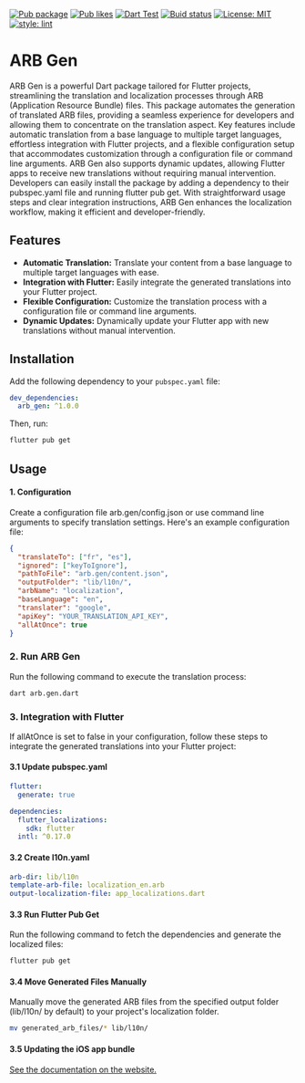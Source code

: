 [![Pub package](https://img.shields.io/pub/v/arb_gen.svg)](https://pub.dev/packages/arb_gen)
[![Pub likes](https://badgen.net/pub/likes/arb_gen)](https://pub.dev/packages/arb_gen)
[![Dart Test](https://github.com/Awesome-T/arb_gen/actions/workflows/dart.yml/badge.svg)](https://github.com/Awesome-T/arb_gen/actions/workflows/dart.yml)
[![Buid status](https://github.com/Baseflow/flutter-geocoding/workflows/Geocoding/badge.svg)](https://github.com/Awesome-T/arb_gen/actions)
[![License: MIT](https://img.shields.io/badge/license-MIT-blue.svg)](https://github.com/Awesome-T/arb_gen/blob/dev/LICENSE)
[![style: lint](https://img.shields.io/badge/style-lint-4BC0F5.svg)](https://pub.dev/packages/lint)

# ARB Gen
<!-- ARB Gen is a Dart package designed to simplify the translation and localization process in Flutter projects using ARB (Application Resource Bundle) files. It automates the generation of translated ARB files, allowing you to focus on the translation itself. -->
ARB Gen is a powerful Dart package tailored for Flutter projects, streamlining the translation and localization processes through ARB (Application Resource Bundle) files. This package automates the generation of translated ARB files, providing a seamless experience for developers and allowing them to concentrate on the translation aspect. Key features include automatic translation from a base language to multiple target languages, effortless integration with Flutter projects, and a flexible configuration setup that accommodates customization through a configuration file or command line arguments. ARB Gen also supports dynamic updates, allowing Flutter apps to receive new translations without requiring manual intervention. Developers can easily install the package by adding a dependency to their pubspec.yaml file and running flutter pub get. With straightforward usage steps and clear integration instructions, ARB Gen enhances the localization workflow, making it efficient and developer-friendly.

## Features

- **Automatic Translation:** Translate your content from a base language to multiple target languages with ease.
- **Integration with Flutter:** Easily integrate the generated translations into your Flutter project.
- **Flexible Configuration:** Customize the translation process with a configuration file or command line arguments.
- **Dynamic Updates:** Dynamically update your Flutter app with new translations without manual intervention.

## Installation

Add the following dependency to your `pubspec.yaml` file:

```yaml
dev_dependencies:
  arb_gen: ^1.0.0
```

Then, run:

```bash
flutter pub get
```

## Usage

#### 1. Configuration

Create a configuration file arb.gen/config.json or use command line arguments to specify translation settings. Here's an example configuration file:

```json
{
  "translateTo": ["fr", "es"],
  "ignored": ["keyToIgnore"],
  "pathToFile": "arb.gen/content.json",
  "outputFolder": "lib/l10n/",
  "arbName": "localization",
  "baseLanguage": "en",
  "translater": "google",
  "apiKey": "YOUR_TRANSLATION_API_KEY",
  "allAtOnce": true
}
```

### 2. Run ARB Gen

Run the following command to execute the translation process:

```bash
dart arb.gen.dart
```

### 3. Integration with Flutter

If allAtOnce is set to false in your configuration, follow these steps to integrate the generated translations into your Flutter project:

#### 3.1 Update pubspec.yaml

```yaml
flutter:
  generate: true

dependencies:
  flutter_localizations:
    sdk: flutter
  intl: ^0.17.0
```

#### 3.2 Create l10n.yaml

```yaml
arb-dir: lib/l10n
template-arb-file: localization_en.arb
output-localization-file: app_localizations.dart
```

#### 3.3 Run Flutter Pub Get

Run the following command to fetch the dependencies and generate the localized files:

```bash
flutter pub get
```

#### 3.4 Move Generated Files Manually

Manually move the generated ARB files from the specified output folder (lib/l10n/ by default) to your project's localization folder.

```bash
mv generated_arb_files/* lib/l10n/
```

#### 3.5 Updating the iOS app bundle

[See the documentation on the website.](https://docs.flutter.dev/ui/accessibility-and-internationalization/internationalization#localizing-for-ios-updating-the-ios-app-bundle)
